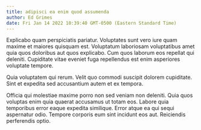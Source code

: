 ```yaml
---
title: adipisci ea enim quod assumenda
author: Ed Grimes
date: Fri Jan 14 2022 10:39:40 GMT-0500 (Eastern Standard Time)
---
```

Explicabo quam perspiciatis pariatur. Voluptates sunt vero iure quam maxime et maiores quisquam est. Voluptatum laboriosam voluptatibus amet quia quos doloribus aut quos explicabo. Cum quos laborum eos repellat qui deleniti. Cupiditate vitae eveniet fuga repellendus est enim asperiores voluptate tempore.

 Quia voluptatem qui rerum. Velit quo commodi suscipit dolorem cupiditate. Sint et expedita sed accusantium autem et ex tempora.

 Officia qui molestiae maxime porro non sed veniam non deleniti. Quia quos voluptas enim quia quaerat accusamus ut totam eos. Labore quia temporibus error eaque expedita similique. Error atque ea qui sequi aspernatur odio. Tempore corporis eum sint incidunt eos aut. Reiciendis perferendis optio.